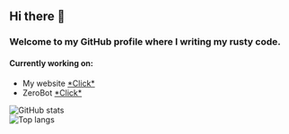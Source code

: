 ## Hi there 👋
### Welcome to my GitHub profile where I writing my rusty code.

#### Currently working on:
  - My website [\*Click\*](https://github.com/TheSainEyereg/olejka.pw)  
  - ZeroBot [\*Click\*](https://github.com/TheSainEyereg/ZeroBot-Discord)

![GitHub stats](https://github-readme-stats.vercel.app/api?username=TheSainEyereg&show_icons=true&count_private=true&bg_color=45,EF2257,3D24F8&title_color=fff&text_color=fff&icon_color=fff&border_radius=10&hide_border=true)  
![Top langs](https://github-readme-stats.vercel.app/api/top-langs/?username=TheSainEyereg&layout=compact&hide_border=true&bg_color=00000000&text_color=888)
